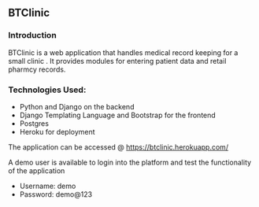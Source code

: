 ## BTClinic

### Introduction

BTClinic is a web application that handles medical record keeping for a small clinic . It provides modules for entering patient data and retail pharmcy records.

### Technologies Used:

* Python and Django on the backend 
* Django Templating Language and Bootstrap for the frontend
* Postgres
* Heroku for deployment

The application can be accessed @ https://btclinic.herokuapp.com/

A demo user is available to login into the platform and test the functionality of the application
* Username: demo
* Password: demo@123

